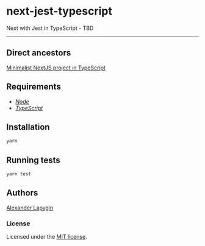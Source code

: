 # next-jest-typescript

Next with Jest in TypeScript - TBD

---

## Direct ancestors

[Minimalist NextJS project in TypeScript](https://github.com/softspider/next-typescript)

## Requirements

* [*Node*](https://nodejs.org/en/download/package-manager/)
* [*TypeScript*](https://www.typescriptlang.org/)


## Installation

```sh
yarn
```

## Running tests

```sh
yarn test
```

## Authors

[Alexander Lapygin](https://github.com/AlexanderLapygin)

### License

Licensed under the [MIT license](./LICENSE). 

